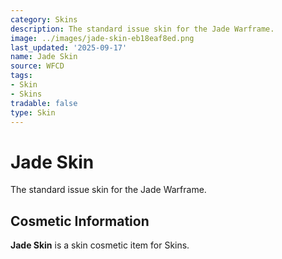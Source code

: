 ```yaml
---
category: Skins
description: The standard issue skin for the Jade Warframe.
image: ../images/jade-skin-eb18eaf8ed.png
last_updated: '2025-09-17'
name: Jade Skin
source: WFCD
tags:
- Skin
- Skins
tradable: false
type: Skin
---
```


# Jade Skin

The standard issue skin for the Jade Warframe.

## Cosmetic Information

**Jade Skin** is a skin cosmetic item for Skins.

